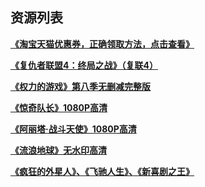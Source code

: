 ## 资源列表

**[《淘宝天猫优惠券，正确领取方法，点击查看》](https://www.lijiaocn.com/%E5%A5%BD%E8%B4%A7/2025/12/31/taobao-discount-method.html)**

**[《复仇者联盟4：终局之战》（复联4）](https://www.lijiaocn.com/hidden/2019/04/24/marvel-the-avengers.html)**

**[《权力的游戏》第八季无删减完整版](https://www.lijiaocn.com/hidden/2019/02/21/game-of-thrones.html)**

**[《惊奇队长》1080P高清](https://www.lijiaocn.com/hidden/2019/03/10/captain-marvel.html)**

**[《阿丽塔·战斗天使》1080P高清](https://www.lijiaocn.com/hidden/2019/02/22/alita-battle-angel.html)**

**[《流浪地球》无水印高清](https://www.lijiaocn.com/hidden/2019/02/11/liu-lang-di-qiu-bt-collection.html)**

**[《疯狂的外星人》、《飞驰人生》、《新喜剧之王》](https://www.lijiaocn.com/hidden/2019/02/15/chun-jie-dang-movie-resource.html)**
